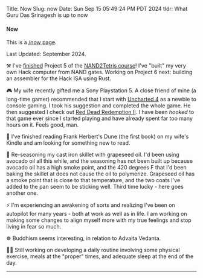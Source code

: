 Title: Now
Slug: now
Date: Sun Sep 15 05:49:24 PM PDT 2024
tldr: What Guru Das Srinagesh is up to now

#### Now

This is a [/now page](https://nownownow.com/about).

Last Updated: September 2024.

⚒️  I've [finished]({filename}nand-to-tetris-2024-project-5.md) Project 5 of the
[NAND2Tetris course](https://www.nand2tetris.org/)! I've "built" my very own Hack
computer from NAND gates. Working on Project 6 next: building an assembler for the
Hack ISA using Rust.

🎮 My wife recently gifted me a Sony Playstation 5. A close friend of mine (a
long-time gamer) recommended that I start with [Uncharted
4](https://en.wikipedia.org/wiki/Uncharted_4:_A_Thief%27s_End) as a newbie to console
gaming. I took his suggestion and completed the whole game. He then suggested I check
out [Red Dead Redemption II](https://en.wikipedia.org/wiki/Red_Dead_Redemption_2). I
have been _hooked_ to that game ever since I started playing and have already spent
far too many hours on it. Feels good, man.

📖 I've finished reading Frank Herbert's Dune (the first book) on my wife's Kindle
and am looking for something new to read.

🍳 Re-seasoning my cast iron skillet with grapeseed oil. I'd been using avocado oil all
this while, and the seasoning has not been built up because avocado oil has a high
smoke point, and the 420 degrees F that I'd been baking the skillet at does not cause
the oil to polymerize. Grapeseed oil has a smoke point that is close to that
temperature, and the two coats I've added to the pan seem to be sticking well. Third
time lucky - here goes another one.

⚡ I'm experiencing an awakening of sorts and realizing I've been on autopilot for
many years - both at work as well as in life. I am working on making some changes to
align myself more with my true feelings and stop living in fear so much.

☸️  Buddhism seems interesting, in relation to Advaita Vedanta.

🏋🏾 Still working on developing a daily routine involving some physical exercise,
meals at the "proper" times, and adequate sleep at the end of the day.

---
